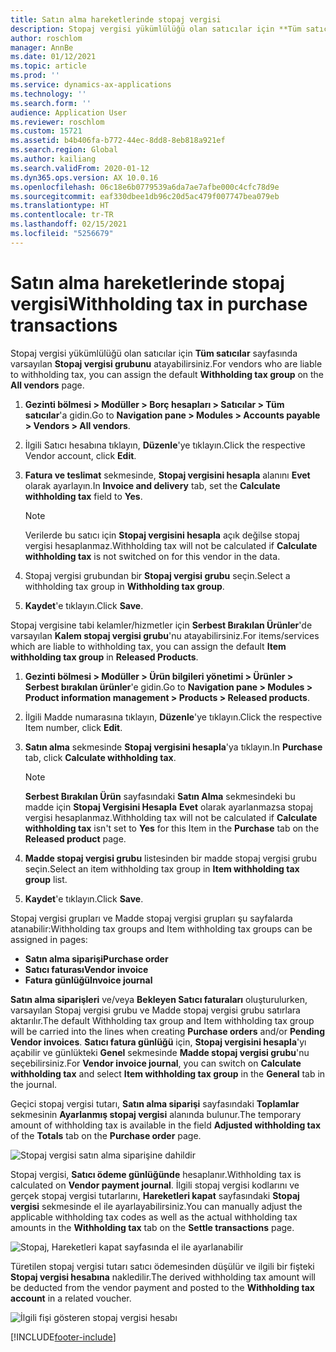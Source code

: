 ```yaml
---
title: Satın alma hareketlerinde stopaj vergisi
description: Stopaj vergisi yükümlülüğü olan satıcılar için **Tüm satıcılar** sayfasında varsayılan **Stopaj vergisi grubunu** atayabilirsiniz.
author: roschlom
manager: AnnBe
ms.date: 01/12/2021
ms.topic: article
ms.prod: ''
ms.service: dynamics-ax-applications
ms.technology: ''
ms.search.form: ''
audience: Application User
ms.reviewer: roschlom
ms.custom: 15721
ms.assetid: b4b406fa-b772-44ec-8dd8-8eb818a921ef
ms.search.region: Global
ms.author: kailiang
ms.search.validFrom: 2020-01-12
ms.dyn365.ops.version: AX 10.0.16
ms.openlocfilehash: 06c18e6b0779539a6da7ae7afbe000c4cfc78d9e
ms.sourcegitcommit: eaf330dbee1db96c20d5ac479f007747bea079eb
ms.translationtype: HT
ms.contentlocale: tr-TR
ms.lasthandoff: 02/15/2021
ms.locfileid: "5256679"
---
```

# <a name="withholding-tax-in-purchase-transactions"></a><span data-ttu-id="1578c-103">Satın alma hareketlerinde stopaj vergisi</span><span class="sxs-lookup"><span data-stu-id="1578c-103">Withholding tax in purchase transactions</span></span>

<span data-ttu-id="1578c-104">Stopaj vergisi yükümlülüğü olan satıcılar için **Tüm satıcılar** sayfasında varsayılan **Stopaj vergisi grubunu** atayabilirsiniz.</span><span class="sxs-lookup"><span data-stu-id="1578c-104">For vendors who are liable to withholding tax, you can assign the default **Withholding tax group** on the **All vendors** page.</span></span>

1. <span data-ttu-id="1578c-105">**Gezinti bölmesi > Modüller > Borç hesapları > Satıcılar > Tüm satıcılar**'a gidin.</span><span class="sxs-lookup"><span data-stu-id="1578c-105">Go to **Navigation pane > Modules > Accounts payable > Vendors > All vendors**.</span></span>

2. <span data-ttu-id="1578c-106">İlgili Satıcı hesabına tıklayın, **Düzenle**'ye tıklayın.</span><span class="sxs-lookup"><span data-stu-id="1578c-106">Click the respective Vendor account, click **Edit**.</span></span>

3. <span data-ttu-id="1578c-107">**Fatura ve teslimat** sekmesinde, **Stopaj vergisini hesapla** alanını **Evet** olarak ayarlayın.</span><span class="sxs-lookup"><span data-stu-id="1578c-107">In **Invoice and delivery** tab, set the **Calculate withholding tax** field to **Yes**.</span></span>

   > [!NOTE] 
   > <span data-ttu-id="1578c-108">Verilerde bu satıcı için **Stopaj vergisini hesapla** açık değilse stopaj vergisi hesaplanmaz.</span><span class="sxs-lookup"><span data-stu-id="1578c-108">Withholding tax will not be calculated if **Calculate withholding tax** is not switched on for this vendor in the data.</span></span>

4. <span data-ttu-id="1578c-109">Stopaj vergisi grubundan bir **Stopaj vergisi grubu** seçin.</span><span class="sxs-lookup"><span data-stu-id="1578c-109">Select a withholding tax group in **Withholding tax group**.</span></span>

5. <span data-ttu-id="1578c-110">**Kaydet**'e tıklayın.</span><span class="sxs-lookup"><span data-stu-id="1578c-110">Click **Save**.</span></span>

<span data-ttu-id="1578c-111">Stopaj vergisine tabi kelamler/hizmetler için **Serbest Bırakılan Ürünler**'de varsayılan **Kalem stopaj vergisi grubu**'nu atayabilirsiniz.</span><span class="sxs-lookup"><span data-stu-id="1578c-111">For items/services which are liable to withholding tax, you can assign the default **Item withholding tax group** in **Released Products**.</span></span>

1. <span data-ttu-id="1578c-112">**Gezinti bölmesi > Modüller > Ürün bilgileri yönetimi > Ürünler > Serbest bırakılan ürünler**'e gidin.</span><span class="sxs-lookup"><span data-stu-id="1578c-112">Go to **Navigation pane > Modules > Product information management > Products > Released products**.</span></span>

2. <span data-ttu-id="1578c-113">İlgili Madde numarasına tıklayın, **Düzenle**'ye tıklayın.</span><span class="sxs-lookup"><span data-stu-id="1578c-113">Click the respective Item number, click **Edit**.</span></span>

3. <span data-ttu-id="1578c-114">**Satın alma** sekmesinde **Stopaj vergisini hesapla**'ya tıklayın.</span><span class="sxs-lookup"><span data-stu-id="1578c-114">In **Purchase** tab, click **Calculate withholding tax**.</span></span>

   > [!NOTE] 
   > <span data-ttu-id="1578c-115">**Serbest Bırakılan Ürün** sayfasındaki **Satın Alma** sekmesindeki bu madde için **Stopaj Vergisini Hesapla** **Evet** olarak ayarlanmazsa stopaj vergisi hesaplanmaz.</span><span class="sxs-lookup"><span data-stu-id="1578c-115">Withholding tax will not be calculated if **Calculate withholding tax** isn't set to **Yes** for this Item in the **Purchase** tab on the **Released product** page.</span></span>

4. <span data-ttu-id="1578c-116">**Madde stopaj vergisi grubu** listesinden bir madde stopaj vergisi grubu seçin.</span><span class="sxs-lookup"><span data-stu-id="1578c-116">Select an item withholding tax group in **Item withholding tax group** list.</span></span>

5. <span data-ttu-id="1578c-117">**Kaydet**'e tıklayın.</span><span class="sxs-lookup"><span data-stu-id="1578c-117">Click **Save**.</span></span>

<span data-ttu-id="1578c-118">Stopaj vergisi grupları ve Madde stopaj vergisi grupları şu sayfalarda atanabilir:</span><span class="sxs-lookup"><span data-stu-id="1578c-118">Withholding tax groups and Item withholding tax groups can be assigned in pages:</span></span> 

- <span data-ttu-id="1578c-119">**Satın alma siparişi**</span><span class="sxs-lookup"><span data-stu-id="1578c-119">**Purchase order**</span></span>
- <span data-ttu-id="1578c-120">**Satıcı faturası**</span><span class="sxs-lookup"><span data-stu-id="1578c-120">**Vendor invoice**</span></span>
- <span data-ttu-id="1578c-121">**Fatura günlüğü**</span><span class="sxs-lookup"><span data-stu-id="1578c-121">**Invoice journal**</span></span>

<span data-ttu-id="1578c-122">**Satın alma siparişleri** ve/veya **Bekleyen Satıcı faturaları** oluşturulurken, varsayılan Stopaj vergisi grubu ve Madde stopaj vergisi grubu satırlara aktarılır.</span><span class="sxs-lookup"><span data-stu-id="1578c-122">The default Withholding tax group and Item withholding tax group will be carried into the lines when creating **Purchase orders** and/or **Pending Vendor invoices**.</span></span> <span data-ttu-id="1578c-123">**Satıcı fatura günlüğü** için, **Stopaj vergisini hesapla**'yı açabilir ve günlükteki **Genel** sekmesinde **Madde stopaj vergisi grubu**'nu seçebilirsiniz.</span><span class="sxs-lookup"><span data-stu-id="1578c-123">For **Vendor invoice journal**, you can switch on **Calculate withholding tax** and select **Item withholding tax group** in the **General** tab in the journal.</span></span>

<span data-ttu-id="1578c-124">Geçici stopaj vergisi tutarı, **Satın alma siparişi** sayfasındaki **Toplamlar** sekmesinin **Ayarlanmış stopaj vergisi** alanında bulunur.</span><span class="sxs-lookup"><span data-stu-id="1578c-124">The temporary amount of withholding tax is available in the field **Adjusted withholding tax** of the **Totals** tab on the **Purchase order** page.</span></span>

![Stopaj vergisi satın alma siparişine dahildir](media/withholding-tax-adjusted.png)

<span data-ttu-id="1578c-126">Stopaj vergisi, **Satıcı ödeme günlüğünde** hesaplanır.</span><span class="sxs-lookup"><span data-stu-id="1578c-126">Withholding tax is calculated on **Vendor payment journal**.</span></span> <span data-ttu-id="1578c-127">İlgili stopaj vergisi kodlarını ve gerçek stopaj vergisi tutarlarını, **Hareketleri kapat** sayfasındaki **Stopaj vergisi** sekmesinde el ile ayarlayabilirsiniz.</span><span class="sxs-lookup"><span data-stu-id="1578c-127">You can manually adjust the applicable withholding tax codes as well as the actual withholding tax amounts in the **Withholding tax** tab on the **Settle transactions** page.</span></span>

![Stopaj, Hareketleri kapat sayfasında el ile ayarlanabilir](media/withholding-tax-vendor-payment-tab.png)

<span data-ttu-id="1578c-129">Türetilen stopaj vergisi tutarı satıcı ödemesinden düşülür ve ilgili bir fişteki **Stopaj vergisi hesabına** nakledilir.</span><span class="sxs-lookup"><span data-stu-id="1578c-129">The derived withholding tax amount will be deducted from the vendor payment and posted to the **Withholding tax account** in a related voucher.</span></span>

![İlgili fişi gösteren stopaj vergisi hesabı](media/withholding-tax-adjusted.png)


[!INCLUDE[footer-include](../../includes/footer-banner.md)]